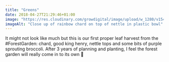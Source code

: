 ```yaml
---
title: "Greens"
date: 2018-04-27T21:29:46+01:00
image: "https://res.cloudinary.com/growdigital/image/upload/w_1280/v1544110011/greens-40843889445.jpg"
imageAlt: "Close up of rainbow chard on top of nettle in plastic bowl"
---
```


It might not look like much but this is our first proper leaf harvest from the #ForestGarden: chard, good king henry, nettle tops and some bits of purple sprouting broccoli. After 3 years of planning and planting, I feel the forest garden will really come in to its own 🍃
